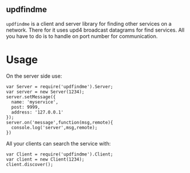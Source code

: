 ## updfindme

`updfindme` is a client and server library for finding other services on a network. There for it uses upd4 broadcast datagrams for find services. All you have to do is to handle on port number for communication.

# Usage

On the server side use:
```
var Server = require('updfindme').Server;
var server = new Server(1234);
server.setMessage({
  name: 'myservice',
  post: 9999,
  address: '127.0.0.1'
});
server.on('message',function(msg,remote){
  console.log('server',msg,remote);
})
```

All your clients can search the service with:
```
var Client = require('updfindme').Client;
var client = new Client(1234);
client.discover();
```
